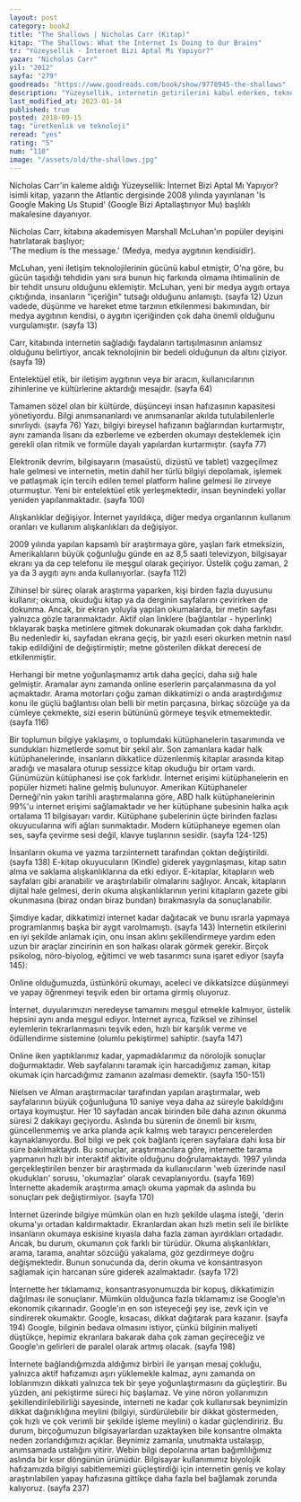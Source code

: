 ```yaml
---
layout: post
category: book2
title: "The Shallows | Nicholas Carr (Kitap)"
kitap: "The Shallows: What the Internet Is Doing to Our Brains"
tr: "Yüzeysellik - İnternet Bizi Aptal Mı Yapıyor?"
yazar: "Nicholas Carr"
yil: "2012"
sayfa: "279"
goodreads: "https://www.goodreads.com/book/show/9778945-the-shallows"
description: "Yüzeysellik, internetin getirilerini kabul ederken, teknolojinin kısa & uzun vadeli bedelini sorguluyor, insan hayatından alıp götürdüklerine bakıyor."
last_modified_at: 2023-01-14
published: true
posted: 2018-09-15
tag: "üretkenlik ve teknoloji"
reread: "yes"
rating: "5"
num: "110"
image: "/assets/old/the-shallows.jpg"
---
```


Nicholas Carr'in kaleme aldığı Yüzeysellik: İnternet Bizi Aptal Mı Yapıyor? isimli kitap, yazarın the Atlantic dergisinde 2008 yılında yayınlanan 'Is Google Making Us Stupid' (Google Bizi Aptallaştırıyor Mu) başlıklı makalesine dayanıyor.

Nicholas Carr, kitabına akademisyen Marshall McLuhan'ın popüler deyişini hatırlatarak başlıyor;  
'The medium is the message.' (Medya, medya aygıtının kendisidir).

McLuhan, yeni iletişim teknolojilerinin gücünü kabul etmiştir, O'na göre, bu gücün taşıdığı tehdidin yanı sıra bunun hiç farkında olmama ihtimalinin de bir tehdit unsuru olduğunu eklemiştir. McLuhan, yeni bir medya aygıtı ortaya çıktığında, insanların "içeriğin" tutsağı olduğunu anlamıştı. (sayfa 12) Uzun vadede, düşünme ve hareket etme tarzının etkilenmesi bakımından, bir medya aygıtının kendisi, o aygıtın içeriğinden çok daha önemli olduğunu vurgulamıştır. (sayfa 13)

Carr, kitabında internetin sağladığı faydaların tartışılmasının anlamsız olduğunu belirtiyor, ancak teknolojinin bir bedeli olduğunun da altını çiziyor. (sayfa 19)

Entelektüel etik, bir iletişim aygıtının veya bir aracın, kullanıcılarının zihinlerine ve kültürlerine aktardığı mesajdır. (sayfa 64)

Tamamen sözel olan bir kültürde, düşünceyi insan hafızasının kapasitesi yönetiyordu. Bilgi anımsananlardı ve anımsananlar akılda tutulabilenlerle sınırlıydı. (sayfa 76) Yazı, bilgiyi bireysel hafızanın bağlarından kurtarmıştır, aynı zamanda lisanı da ezberleme ve ezberden okumayı desteklemek için gerekli olan ritmik ve formüle dayalı yapılardan kurtarmıştır. (sayfa 77)

Elektronik devrim, bilgisayarın (masaüstü, dizüstü ve tablet) vazgeçilmez hale gelmesi ve internetin, metin dahil her türlü bilgiyi depolamak, işlemek ve patlaşmak için tercih edilen temel platform haline gelmesi ile zirveye oturmuştur. Yeni bir entelektüel etik yerleşmektedir, insan beynindeki yollar yeniden yapılanmaktadır. (sayfa 100)

Alışkanlıklar değişiyor. İnternet yayıldıkça, diğer medya organlarının kullanım oranları ve kullanım alışkanlıkları da değişiyor.

2009 yılında yapılan kapsamlı bir araştırmaya göre, yaşları fark etmeksizin, Amerikalıların büyük çoğunluğu günde en az 8,5 saati televizyon, bilgisayar ekranı ya da cep telefonu ile meşgul olarak geçiriyor. Üstelik çoğu zaman, 2 ya da 3 aygıtı aynı anda kullanıyorlar. (sayfa 112)

Zihinsel bir süreç olarak araştırma yaparken, kişi birden fazla duyusunu kullanır; okuma, okuduğu kitap ya da derginin sayfalarını çevirirken de dokunma. Ancak, bir ekran yoluyla yapılan okumalarda, bir metin sayfası yalnızca gözle taranmaktadır. Aktif olan linklere (bağlantılar - hyperlink) tıklayarak başka metinlere gitmek dokunarak okumadan çok daha farklıdır. Bu nedenledir ki, sayfadan ekrana geçiş, bir yazılı eseri okurken metnin nasıl takip edildiğini de değiştirmiştir; metne gösterilen dikkat derecesi de etkilenmiştir.

Herhangi bir metne yoğunlaşmamız artık daha geçici, daha sığ hale gelmiştir. Aramalar aynı zamanda online eserlerin parçalanmasına da yol açmaktadır. Arama motorları çoğu zaman dikkatimizi o anda araştırdığımız konu ile güçlü bağlantısı olan belli bir metin parçasına, birkaç sözcüğe ya da cümleye çekmekte, sizi eserin bütününü görmeye teşvik etmemektedir. (sayfa 116)

Bir toplumun bilgiye yaklaşımı, o toplumdaki kütüphanelerin tasarımında ve sundukları hizmetlerde somut bir şekil alır. Son zamanlara kadar halk kütüphanelerinde, insanların dikkatlice düzenlenmiş kitaplar arasında kitap aradığı ve masalara oturup sessizce kitap okuduğu bir ortam vardı. Günümüzün kütüphanesi ise çok farklıdır. İnternet erişimi kütüphanelerin en popüler hizmeti haline gelmiş bulunuyor. Amerikan Kütüphaneler Derneği'nin yakın tarihli araştırmalarına göre, ABD halk kütüphanelerinin 99%'u internet erişimi sağlamaktadır ve her kütüphane şubesinin halka açık ortalama 11 bilgisayarı vardır. Kütüphane şubelerinin üçte birinden fazlası okuyucularına wifi ağları sunmaktadır. Modern kütüphaneye egemen olan ses, sayfa çevirme sesi değil, klavye tuşlarının sesidir. (sayfa 124-125)

İnsanların okuma ve yazma tarzıinternett tarafından çoktan değiştirildi. (sayfa 138) E-kitap okuyucuların (Kindle) giderek yaygınlaşması, kitap satın alma ve saklama alışkanlıklarına da etki ediyor. E-kitaplar, kitapların web sayfaları gibi aranabilir ve araştırılabilir olmalarını sağlıyor. Ancak, kitapların dijital hale gelmesi, derin okuma alışkanlıklarının yerini kitapların gazete gibi okunmasına (biraz ondan biraz bundan) bırakmasıyla da sonuçlanabilir.

Şimdiye kadar, dikkatimizi internet kadar dağıtacak ve bunu ısrarla yapmaya programlanmış başka bir aygıt varolmamıştı. (sayfa 143) İnternetin etkilerini en iyi şekilde anlamak için, onu insan aklını şekillendirmeye yardım eden uzun bir araçlar zincirinin en son halkası olarak görmek gerekir. Birçok psikolog, nöro-biyolog, eğitimci ve web tasarımcı suna işaret ediyor (sayfa 145):

Online olduğumuzda, üstünkörü okumayı, aceleci ve dikkatsizce düşünmeyi ve yapay öğrenmeyi teşvik eden bir ortama girmiş oluyoruz.

İnternet, duyularımızın neredeyse tamamını meşgul etmekle kalmıyor, üstelik hepsini aynı anda meşgul ediyor. İnternet ayrıca, fiziksel ve zihinsel eylemlerin tekrarlanmasını teşvik eden, hızlı bir karşılık verme ve ödüllendirme sistemine (olumlu pekiştirme) sahiptir. (sayfa 147)

Online iken yaptıklarımız kadar, yapmadıklarımız da nörolojik sonuçlar doğurmaktadır. Web sayfalarını taramak için harcadığımız zaman, kitap okumak için harcadığımız zamanın azalması demektir. (sayfa 150-151)

Nielsen ve Alman araştırmacılar tarafından yapılan araştırmalar, web sayfalarının büyük çoğunluğuna 10 saniye veya daha az süreyle bakıldığını ortaya koymuştur. Her 10 sayfadan ancak birinden bile daha azının okunma süresi 2 dakikayı geçiyordu. Aslında bu sürenin de önemli bir kısmı, güncellenmemiş ve arka planda açık kalmış web tarayıcı pencerelerden kaynaklanıyordu. Bol bilgi ve pek çok bağlantı içeren sayfalara dahi kısa bir süre bakılmaktaydı. Bu sonuçlar, araştırmacılara göre, internette tarama yapmanın hızlı bir interaktif aktivite olduğunu doğrulamaktaydı. 1997 yılında gerçekleştirilen benzer bir araştırmada da kullanıcıların 'web üzerinde nasıl okudukları' sorusu, 'okumazlar' olarak cevaplanıyordu. (sayfa 169) İnternette akademik araştırma amaçlı okuma yapmak da aslında bu sonuçları pek değiştirmiyor. (sayfa 170)

İnternet üzerinde bilgiye mümkün olan en hızlı şekilde ulaşma isteği, 'derin okuma'yı ortadan kaldırmaktadır. Ekranlardan akan hızlı metin seli ile birlikte insanların okumaya eskisine kıyasla daha fazla zaman ayırdıkları ortadadır. Ancak, bu durum, okumanın çok farklı bir türüdür. Okuma alışkanlıkları, arama, tarama, anahtar sözcüğü yakalama, göz gezdirmeye doğru değişmektedir. Bunun sonucunda da, derin okuma ve konsantrasyon sağlamak için harcanan süre giderek azalmaktadır. (sayfa 172)

İnternette her tıklamamız, konsantrasyonumuzda bir kopuş, dikkatimizin dağılması ile sonuçlanır. Mümkün olduğunca fazla tıklamamız ise Google'ın ekonomik çıkarınadır. Google'ın en son isteyeceği şey ise, zevk için ve sindirerek okumaktır. Google, kısacası, dikkat dağıtarak para kazanır. (sayfa 194) Google, bilginin bedava olmasını istiyor, çünkü bilginin maliyeti düştükçe, hepimiz ekranlara bakarak daha çok zaman geçireceğiz ve Google'ın gelirleri de paralel olarak artmış olacak. (sayfa 198)

İnternete bağlandığımızda aldığımız birbiri ile yarışan mesaj çokluğu, yalnızca aktif hafızamızı aşırı yüklemekle kalmaz, aynı zamanda on loblarımızın dikkati yalnızca tek bir şeye yoğunlaştırmasını da güçleştirir. Bu yüzden, ani pekiştirme süreci hiç başlamaz. Ve yine nöron yollarımızın şekillendirilebilirliği sayesinde, interneti ne kadar çok kullanırsak beynimizin dikkat dağınıklığına meylini (bilgiyi, sürdürülebilir bir dikkat göstermeden, çok hızlı ve çok verimli bir şekilde işleme meylini) o kadar güçlendiririz. Bu durum, birçoğumuzun bilgisayarlardan uzaktayken bile konsantre olmakta neden zorlandığımızı açıklar. Beynimiz zamanla, unutmakta ustalaşıp, anımsamada ustalığını yitirir. Webin bilgi depolarına artan bağımlılığımız aslında bir kısır döngünün ürünüdür. Bilgisayar kullanımımız biyolojik hafızamızda bilgiyi sabitlememizi güçleştirdiği için internetin geniş ve kolay araştırılabilen yapay hafızasına gittikçe daha fazla bel bağlamak zorunda kalıyoruz. (sayfa 237)
